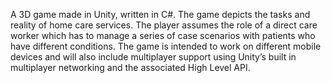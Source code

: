 A 3D game made in Unity, written in C#. The game depicts the tasks and reality of home care services. The player assumes the role of a direct care worker which has to manage a series of case scenarios with patients who have different conditions. The game is intended to work on different mobile devices and will also include multiplayer support using Unity’s built in multiplayer networking and the associated High Level API.
